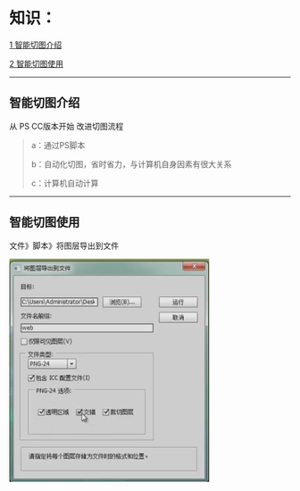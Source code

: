 # 知识：

[1 智能切图介绍](#智能切图介绍)

[2 智能切图使用](#智能切图使用)

---

## 智能切图介绍

从 PS CC版本开始 改进切图流程

> a：通过PS脚本
>
> b：自动化切图，省时省力，与计算机自身因素有很大关系
>
> c：计算机自动计算

---

## 智能切图使用

文件》脚本》将图层导出到文件

![](/assets/slice-accurate-xs01.png)

